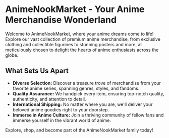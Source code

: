 # AnimeNookMarket - Your Anime Merchandise Wonderland

Welcome to AnimeNookMarket, where your anime dreams come to life! Explore our vast collection of premium anime merchandise, from exclusive clothing and collectible figurines to stunning posters and more, all meticulously chosen to delight the hearts of anime enthusiasts across the globe.

## What Sets Us Apart

- **Diverse Selection:** Discover a treasure trove of merchandise from your favorite anime series, spanning genres, styles, and fandoms.
- **Quality Assurance:** We handpick every item, ensuring top-notch quality, authenticity, and attention to detail.
- **International Shipping:** No matter where you are, we'll deliver your beloved anime goodies right to your doorstep.
- **Immerse in Anime Culture:** Join a thriving community of fellow fans and immerse yourself in the vibrant world of anime.

Explore, shop, and become part of the AnimeNookMarket family today!
